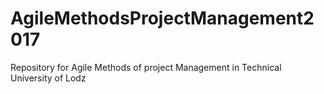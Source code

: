 # AgileMethodsProjectManagement2017
Repository for Agile Methods of project Management in Technical University of Lodz
